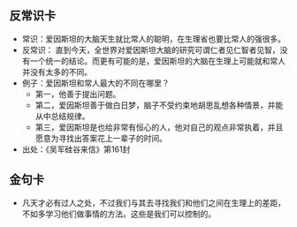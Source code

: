 
## 反常识卡
- 常识：爱因斯坦的大脑天生就比常人的聪明，在生理省也要比常人的强很多。
- 反常识： 直到今天，全世界对爱因斯坦大脑的研究可谓仁者见仁智者见智，没有一个统一的结论。而更有可能的是，爱因斯坦的大脑在生理上可能就和常人并没有太多的不同。
- 例子：爱因斯坦和常人最大的不同在哪里？
	- 第一，他善于提出问题。
	- 第二，爱因斯坦善于做白日梦，脑子不受约束地胡思乱想各种情景，并能从中总结规律。
	- 第三，爱因斯坦是也给非常有恒心的人，他对自己的观点非常执着，并且愿意为寻找出答案花上一辈子的时间。
- 出处：《吴军硅谷来信》第161封

## 金句卡
- 凡天才必有过人之处，不过我们与其去寻找我们和他们之间在生理上的差距，不如多学习他们做事情的方法。这些是我们可以控制的。
